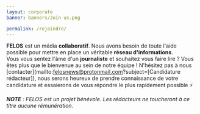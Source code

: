 ```yaml
---
layout: corporate
banner: banners/Join us.png

permalink: /rejoindre/
---
```


**FELOS** est un média **collaboratif**. Nous avons besoin de toute l'aide possible pour mettre en place un véritable **réseau d'informations**.  
Vous vous sentez l'âme d'un **journaliste** et souhaitez vous faire lire ? Vous êtes plus que le bienvenue au sein de notre équipe ! N'hésitez pas à nous [contacter](mailto:felosnews@protonmail.com?subject=[Candidature rédacteur]), nous serons heureux de prendre connaissance de votre candidature et essaierons de vous répondre le plus rapidement possible ⚡

*__NOTE__ : FELOS est un projet bénévole. Les rédacteurs ne toucheront à ce titre aucune rémunération.* 